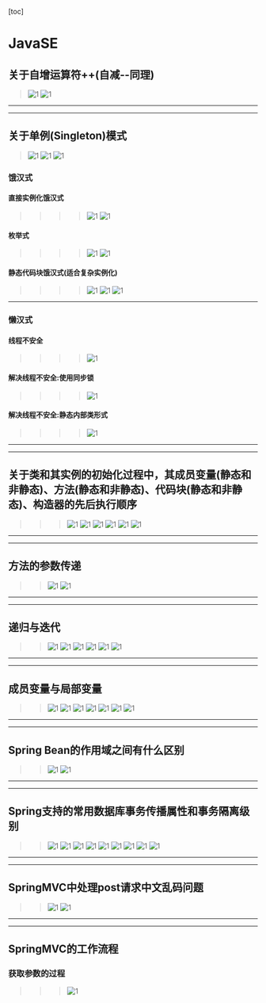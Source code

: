 [toc]
# JavaSE
## 关于自增运算符++(自减--同理)
> ![1](JavaSE、SSM、框架高级_pic/1.PNG)
> ![1](JavaSE、SSM、框架高级_pic/2.PNG)
---
---
## 关于单例(Singleton)模式
> ![1](JavaSE、SSM、框架高级_pic/3.PNG)
> ![1](JavaSE、SSM、框架高级_pic/4.PNG)
> ![1](JavaSE、SSM、框架高级_pic/5.PNG)
### 饿汉式
#### 直接实例化饿汉式
>>>> ![1](JavaSE、SSM、框架高级_pic/6.PNG)
>>>> ![1](JavaSE、SSM、框架高级_pic/7.PNG)
#### 枚举式
>>>> ![1](JavaSE、SSM、框架高级_pic/8.PNG)
>>>> ![1](JavaSE、SSM、框架高级_pic/9.PNG)
#### 静态代码块饿汉式(适合复杂实例化)
>>>> ![1](JavaSE、SSM、框架高级_pic/10.PNG)
>>>> ![1](JavaSE、SSM、框架高级_pic/11.PNG)
>>>> ![1](JavaSE、SSM、框架高级_pic/12.PNG)
---
### 懒汉式
#### 线程不安全
>>>> ![1](JavaSE、SSM、框架高级_pic/13.PNG)
#### 解决线程不安全:使用同步锁
>>>> ![1](JavaSE、SSM、框架高级_pic/14.PNG)
#### 解决线程不安全:静态内部类形式
>>>> ![1](JavaSE、SSM、框架高级_pic/15.PNG)
---
---
## 关于类和其实例的初始化过程中，其成员变量(静态和非静态)、方法(静态和非静态)、代码块(静态和非静态)、构造器的先后执行顺序
>>> ![1](JavaSE、SSM、框架高级_pic/16.PNG)
>>> ![1](JavaSE、SSM、框架高级_pic/17.PNG)
>>> ![1](JavaSE、SSM、框架高级_pic/21.PNG)
>>> ![1](JavaSE、SSM、框架高级_pic/18.PNG)
>>> ![1](JavaSE、SSM、框架高级_pic/19.PNG)
>>> ![1](JavaSE、SSM、框架高级_pic/20.PNG)
---
---
## 方法的参数传递
>> ![1](JavaSE、SSM、框架高级_pic/22.PNG)
>> ![1](JavaSE、SSM、框架高级_pic/23.PNG)
---
---
## 递归与迭代
>> ![1](JavaSE、SSM、框架高级_pic/24.PNG)
>> ![1](JavaSE、SSM、框架高级_pic/25.PNG)
>> ![1](JavaSE、SSM、框架高级_pic/26.PNG)
>> ![1](JavaSE、SSM、框架高级_pic/27.PNG)
>> ![1](JavaSE、SSM、框架高级_pic/28.PNG)
>> ![1](JavaSE、SSM、框架高级_pic/29.PNG)
---
---
## 成员变量与局部变量
>> ![1](JavaSE、SSM、框架高级_pic/30.PNG)
>> ![1](JavaSE、SSM、框架高级_pic/31.PNG)
>> ![1](JavaSE、SSM、框架高级_pic/32.PNG)
>> ![1](JavaSE、SSM、框架高级_pic/33.PNG)
>> ![1](JavaSE、SSM、框架高级_pic/34.PNG)
>> ![1](JavaSE、SSM、框架高级_pic/35.PNG)
>> ![1](JavaSE、SSM、框架高级_pic/36.PNG)
---
---
## Spring Bean的作用域之间有什么区别
>> ![1](JavaSE、SSM、框架高级_pic/37.PNG)
>> ![1](JavaSE、SSM、框架高级_pic/38.PNG)
---
---
## Spring支持的常用数据库事务传播属性和事务隔离级别
>> ![1](JavaSE、SSM、框架高级_pic/39.PNG)
>> ![1](JavaSE、SSM、框架高级_pic/40.PNG)
>> ![1](JavaSE、SSM、框架高级_pic/41.PNG)
>> ![1](JavaSE、SSM、框架高级_pic/42.PNG)
>> ![1](JavaSE、SSM、框架高级_pic/43.PNG)
>> ![1](JavaSE、SSM、框架高级_pic/44.PNG)
>> ![1](JavaSE、SSM、框架高级_pic/45.PNG)
>> ![1](JavaSE、SSM、框架高级_pic/46.PNG)
>> ![1](JavaSE、SSM、框架高级_pic/47.PNG)
---
---
## SpringMVC中处理post请求中文乱码问题
>> ![1](JavaSE、SSM、框架高级_pic/48.PNG)
>> ![1](JavaSE、SSM、框架高级_pic/49.PNG)
---
---
## SpringMVC的工作流程
### 获取参数的过程
>>> ![1](JavaSE、SSM、框架高级_pic/50.PNG)
